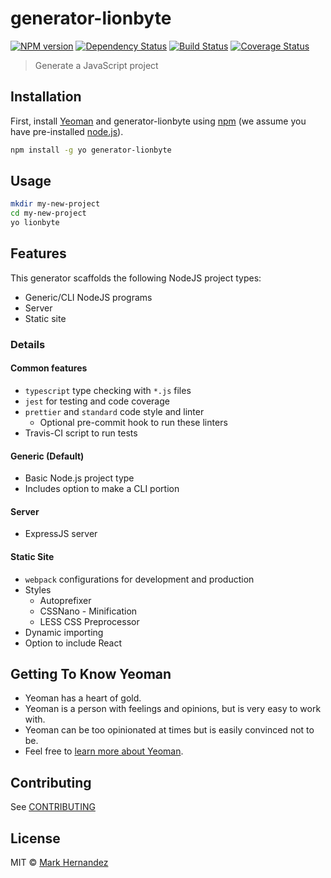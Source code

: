 # generator-lionbyte

[![NPM version][npm-image]][npm-url]
[![Dependency Status][daviddm-image]][daviddm-url]
[![Build Status](https://travis-ci.org/MarkH817/generator-lionbyte.svg?branch=master)](https://travis-ci.org/MarkH817/generator-lionbyte)
[![Coverage Status](https://coveralls.io/repos/github/MarkH817/generator-lionbyte/badge.svg?branch=master)](https://coveralls.io/github/MarkH817/generator-lionbyte?branch=master)

> Generate a JavaScript project

## Installation

First, install [Yeoman](http://yeoman.io) and generator-lionbyte using [npm](https://www.npmjs.com/) (we assume you have pre-installed [node.js](https://nodejs.org/)).

```bash
npm install -g yo generator-lionbyte
```

## Usage

```bash
mkdir my-new-project
cd my-new-project
yo lionbyte
```

## Features

This generator scaffolds the following NodeJS project types:

- Generic/CLI NodeJS programs
- Server
- Static site

### Details

#### Common features

- `typescript` type checking with `*.js` files
- `jest` for testing and code coverage
- `prettier` and `standard` code style and linter
  - Optional pre-commit hook to run these linters
- Travis-CI script to run tests

#### Generic (Default)

- Basic Node.js project type
- Includes option to make a CLI portion

#### Server

- ExpressJS server

#### Static Site

- `webpack` configurations for development and production
- Styles
  - Autoprefixer
  - CSSNano - Minification
  - LESS CSS Preprocessor
- Dynamic importing
- Option to include React

## Getting To Know Yeoman

- Yeoman has a heart of gold.
- Yeoman is a person with feelings and opinions, but is very easy to work with.
- Yeoman can be too opinionated at times but is easily convinced not to be.
- Feel free to [learn more about Yeoman](http://yeoman.io/).

## Contributing

See [CONTRIBUTING](./CONTRIBUTING.md)

## License

MIT © [Mark Hernandez](https://www.github.com/MarkH817)

[npm-image]: https://badge.fury.io/js/generator-lionbyte.svg
[npm-url]: https://npmjs.org/package/generator-lionbyte
[daviddm-image]: https://david-dm.org/MarkH817/generator-lionbyte.svg?theme=shields.io
[daviddm-url]: https://david-dm.org/MarkH817/generator-lionbyte
